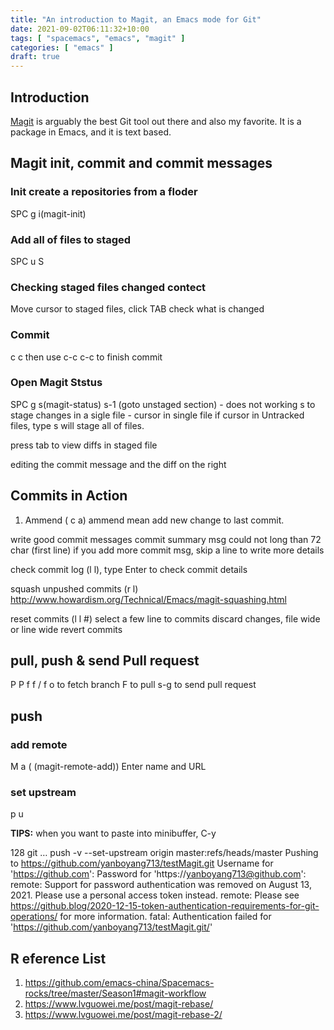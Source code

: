```yaml
---
title: "An introduction to Magit, an Emacs mode for Git"
date: 2021-09-02T06:11:32+10:00
tags: [ "spacemacs", "emacs", "magit" ]
categories: [ "emacs" ]
draft: true
---
```


## Introduction
[Magit](https://magit.vc/) is arguably the best Git tool out there and also my favorite. It is a package in Emacs, and it is text based.
## Magit init, commit and commit messages

### Init create a repositories from a floder
SPC g i(magit-init)
### Add all of files to staged
SPC u S
### Checking staged files changed contect
Move cursor to staged files, click TAB check what is changed
### Commit
c c then use c-c c-c to finish commit
### Open Magit Ststus
SPC g s(magit-status)
s-1 (goto unstaged section) - does not working
s to stage changes in a sigle file - cursor in single file
if cursor in Untracked files, type s will stage all of files.

press tab to view diffs in staged file

editing the commit message and the diff on the right


## Commits in Action
1. Ammend ( c a)
ammend mean add new change to last commit.

write good commit messages
commit summary msg could not long than 72 char (first line)
if you add more commit msg, skip a line to write more details

check commit log (l l), type Enter to check commit details

squash unpushed commits (r l)
http://www.howardism.org/Technical/Emacs/magit-squashing.html

reset commits (l l #)
select a few line to commits
discard changes, file wide or line wide
revert commits

## pull, push & send Pull request
P P
f f / f o to fetch branch
F to pull
s-g to send pull request

## push
### add remote
M a ( (magit-remote-add))
Enter name and URL
### set upstream
p u


**TIPS:** when you want to paste into minibuffer, C-y

128 git … push -v --set-upstream origin master\:refs/heads/master
Pushing to https://github.com/yanboyang713/testMagit.git
Username for 'https://github.com': Password for 'https://yanboyang713@github.com': 
remote: Support for password authentication was removed on August 13, 2021. Please use a personal access token instead.
remote: Please see https://github.blog/2020-12-15-token-authentication-requirements-for-git-operations/ for more information.
fatal: Authentication failed for 'https://github.com/yanboyang713/testMagit.git/'


## R eference List
1. https://github.com/emacs-china/Spacemacs-rocks/tree/master/Season1#magit-workflow
2. https://www.lvguowei.me/post/magit-rebase/
3. https://www.lvguowei.me/post/magit-rebase-2/

